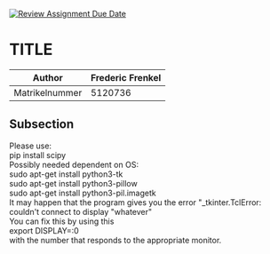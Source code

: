 [![Review Assignment Due Date](https://classroom.github.com/assets/deadline-readme-button-24ddc0f5d75046c5622901739e7c5dd533143b0c8e959d652212380cedb1ea36.svg)](https://classroom.github.com/a/9FxAlQXs)
# TITLE

| Author        |     Frederic Frenkel          |
| ------------- | ------------- |
| Matrikelnummer|   5120736            |


## Subsection
Please use:  
pip install scipy  
Possibly needed dependent on OS:  
sudo apt-get install python3-tk  
sudo apt-get install python3-pillow  
sudo apt-get install python3-pil.imagetk  
It may happen that the program gives you the error "_tkinter.TclError: couldn't connect to display "whatever"  
You can fix this by using this  
export DISPLAY=:0  
with the number that responds to the appropriate monitor.  
